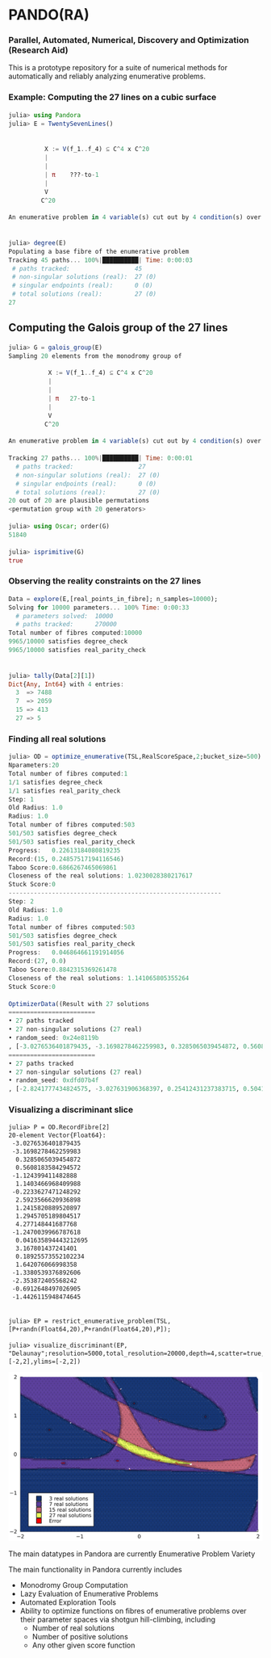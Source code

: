 # PANDO(RA)
### Parallel, Automated, Numerical, Discovery and Optimization (Research Aid)

This is a prototype repository for a suite of numerical methods for 
automatically and reliably analyzing enumerative problems. 

### Example: Computing the 27 lines on a cubic surface
 ```julia
julia> using Pandora
julia> E = TwentySevenLines()


           X := V(f_1..f_4) ⊆ C^4 x C^20
           |
           |
           | π    ???-to-1
           |
           V
          C^20

An enumerative problem in 4 variable(s) cut out by 4 condition(s) over 20 parameters.


julia> degree(E)
Populating a base fibre of the enumerative problem
Tracking 45 paths... 100%|██████████| Time: 0:00:03
  # paths tracked:                  45
  # non-singular solutions (real):  27 (0)
  # singular endpoints (real):      0 (0)
  # total solutions (real):         27 (0)
27
```

## Computing the Galois group of the 27 lines
```julia
julia> G = galois_group(E)
Sampling 20 elements from the monodromy group of 

           X := V(f_1..f_4) ⊆ C^4 x C^20
           |
           |
           | π   27-to-1
           |
           V
          C^20

An enumerative problem in 4 variable(s) cut out by 4 condition(s) over 20 parameters.

Tracking 27 paths... 100%|██████████| Time: 0:00:01
  # paths tracked:                  27
  # non-singular solutions (real):  27 (0)
  # singular endpoints (real):      0 (0)
  # total solutions (real):         27 (0)
20 out of 20 are plausible permutations
<permutation group with 20 generators>

julia> using Oscar; order(G)
51840

julia> isprimitive(G)
true

```
### Observing the reality constraints on the 27 lines
```julia
Data = explore(E,[real_points_in_fibre]; n_samples=10000);
Solving for 10000 parameters... 100% Time: 0:00:33
  # parameters solved:  10000
  # paths tracked:      270000
Total number of fibres computed:10000
9965/10000 satisfies degree_check
9965/10000 satisfies real_parity_check


julia> tally(Data[2][1])
Dict{Any, Int64} with 4 entries:
  3  => 7488
  7  => 2059
  15 => 413
  27 => 5
```

### Finding all real solutions
```julia
julia> OD = optimize_enumerative(TSL,RealScoreSpace,2;bucket_size=500)
Nparameters:20
Total number of fibres computed:1
1/1 satisfies degree_check
1/1 satisfies real_parity_check
Step: 1
Old Radius: 1.0
Radius: 1.0
Total number of fibres computed:503
501/503 satisfies degree_check
501/503 satisfies real_parity_check
Progress:   0.22613184080819235
Record:(15, 0.24857517194116546)
Taboo Score:0.6866267465069861
Closeness of the real solutions: 1.0230028380217617
Stuck Score:0
-----------------------------------------------------------
Step: 2
Old Radius: 1.0
Radius: 1.0
Total number of fibres computed:503
501/503 satisfies degree_check
501/503 satisfies real_parity_check
Progress:   0.046864661191914056
Record:(27, 0.0)
Taboo Score:0.8842315369261478
Closeness of the real solutions: 1.141065805355264
Stuck Score:0

OptimizerData((Result with 27 solutions
========================
• 27 paths tracked
• 27 non-singular solutions (27 real)
• random_seed: 0x24e8119b
, [-3.0276536401879435, -3.1698278462259983, 0.3285065039454872, 0.5608183584294572, -1.124399411482888, 1.1403466968409988, -0.2233627471248292, 2.5923566620936898, 1.2415820889520897, 1.2945705189804517, 4.277148441687768, -1.2470039966787618, 0.041635894443212695, 3.167801437241401, 0.18925573552102234, 1.642076066998358, -1.3380539376892606, -2.353872405568242, -0.6912648497026905, -1.4426115948474645]), (27, 0.0), (0.3346693386773547, 0.5851193752114505), 2, (Result with 27 solutions
========================
• 27 paths tracked
• 27 non-singular solutions (27 real)
• random_seed: 0xdfd07b4f
, [-2.8241777434824575, -3.027631906368397, 0.25412431237383715, 0.5041502632250112, -1.0105245167569203, 0.967884760082899, -0.16552900658040492, 2.538105981831665, 1.1952005920777247, 1.16431579367716, 4.021897851249387, -1.2477984746846822, -0.11926023635077332, 3.1071980299959434, 0.18124954974875376, 1.6810077739136386, -1.310038511005228, -2.216173074895907, -0.5276682347138648, -1.435545410711053]), 0.1, [0.8409852901473666, 0.8650682697838232, -0.8399031126921687, -0.22741511065499778, 0.04700318358050594, 0.016219619978378924, -1.0798252035357843, -0.7050019400980675, 1.0132929125316694, -0.941780523050524, 0.6030474171265916, -0.8615554917243122, 0.28279089646800026, 0.9876301010470466, -0.25085170131749, -0.6395896913655517, 0.5102548566968205, 1.8742945404959153, -1.3699761880782597, 0.11763816145977886], Pandora.Strategies(false, true, false, false, true), 1)

```

### Visualizing a discriminant slice
```
julia> P = OD.RecordFibre[2]
20-element Vector{Float64}:
 -3.0276536401879435
 -3.1698278462259983
  0.3285065039454872
  0.5608183584294572
 -1.124399411482888
  1.1403466968409988
 -0.2233627471248292
  2.5923566620936898
  1.2415820889520897
  1.2945705189804517
  4.277148441687768
 -1.2470039966787618
  0.041635894443212695
  3.167801437241401
  0.18925573552102234
  1.642076066998358
 -1.3380539376892606
 -2.353872405568242
 -0.6912648497026905
 -1.4426115948474645
 
 
julia> EP = restrict_enumerative_problem(TSL,[P+randn(Float64,20),P+randn(Float64,20),P]);

julia> visualize_discriminant(EP, "Delaunay";resolution=5000,total_resolution=20000,depth=4,scatter=true,xlims=[-2,2],ylims=[-2,2])

```


![Alt text](Discriminant.png?raw=true "Discriminant Visualization")

The main datatypes in Pandora are currently
 Enumerative Problem
 Variety

The main functionality in Pandora currently includes
- Monodromy Group Computation
- Lazy Evaluation of Enumerative Problems
- Automated Exploration Tools
- Ability to optimize functions on fibres of enumerative problems over their parameter spaces via shotgun hill-climbing, including
  - Number of real solutions
  - Number of positive solutions
  - Any other given score function
